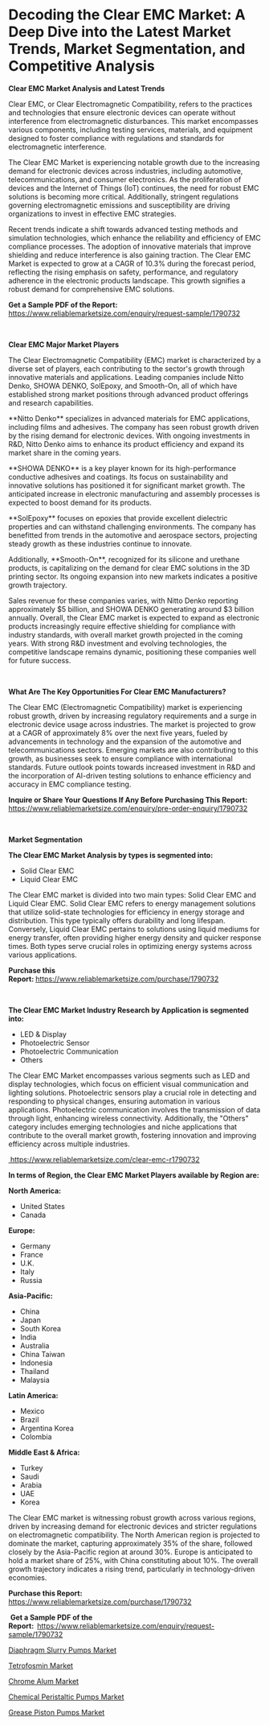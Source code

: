 <p><h1>Decoding the Clear EMC Market: A Deep Dive into the Latest Market Trends, Market Segmentation, and Competitive Analysis</h1></p><p><strong>Clear EMC Market Analysis and Latest Trends</strong></p>
<p><p>Clear EMC, or Clear Electromagnetic Compatibility, refers to the practices and technologies that ensure electronic devices can operate without interference from electromagnetic disturbances. This market encompasses various components, including testing services, materials, and equipment designed to foster compliance with regulations and standards for electromagnetic interference.</p><p>The Clear EMC Market is experiencing notable growth due to the increasing demand for electronic devices across industries, including automotive, telecommunications, and consumer electronics. As the proliferation of devices and the Internet of Things (IoT) continues, the need for robust EMC solutions is becoming more critical. Additionally, stringent regulations governing electromagnetic emissions and susceptibility are driving organizations to invest in effective EMC strategies.</p><p>Recent trends indicate a shift towards advanced testing methods and simulation technologies, which enhance the reliability and efficiency of EMC compliance processes. The adoption of innovative materials that improve shielding and reduce interference is also gaining traction. The Clear EMC Market is expected to grow at a CAGR of 10.3% during the forecast period, reflecting the rising emphasis on safety, performance, and regulatory adherence in the electronic products landscape. This growth signifies a robust demand for comprehensive EMC solutions.</p></p>
<p><strong>Get a Sample PDF of the Report:&nbsp;</strong> <a href="https://www.reliablemarketsize.com/enquiry/request-sample/1790732?utm_campaign=1943&utm_medium=2&utm_source=Github&utm_content=ia&utm_term=01042025&utm_id=clear-emc">https://www.reliablemarketsize.com/enquiry/request-sample/1790732</a></p>
<p>&nbsp;</p>
<p><strong>Clear EMC Major Market Players</strong></p>
<p><p>The Clear Electromagnetic Compatibility (EMC) market is characterized by a diverse set of players, each contributing to the sector's growth through innovative materials and applications. Leading companies include Nitto Denko, SHOWA DENKO, SolEpoxy, and Smooth-On, all of which have established strong market positions through advanced product offerings and research capabilities.</p><p>**Nitto Denko** specializes in advanced materials for EMC applications, including films and adhesives. The company has seen robust growth driven by the rising demand for electronic devices. With ongoing investments in R&D, Nitto Denko aims to enhance its product efficiency and expand its market share in the coming years.</p><p>**SHOWA DENKO** is a key player known for its high-performance conductive adhesives and coatings. Its focus on sustainability and innovative solutions has positioned it for significant market growth. The anticipated increase in electronic manufacturing and assembly processes is expected to boost demand for its products.</p><p>**SolEpoxy** focuses on epoxies that provide excellent dielectric properties and can withstand challenging environments. The company has benefitted from trends in the automotive and aerospace sectors, projecting steady growth as these industries continue to innovate.</p><p>Additionally, **Smooth-On**, recognized for its silicone and urethane products, is capitalizing on the demand for clear EMC solutions in the 3D printing sector. Its ongoing expansion into new markets indicates a positive growth trajectory.</p><p>Sales revenue for these companies varies, with Nitto Denko reporting approximately $5 billion, and SHOWA DENKO generating around $3 billion annually. Overall, the Clear EMC market is expected to expand as electronic products increasingly require effective shielding for compliance with industry standards, with overall market growth projected in the coming years. With strong R&D investment and evolving technologies, the competitive landscape remains dynamic, positioning these companies well for future success.</p></p>
<p>&nbsp;</p>
<p><strong>What Are The Key Opportunities For Clear EMC Manufacturers?</strong></p>
<p><p>The Clear EMC (Electromagnetic Compatibility) market is experiencing robust growth, driven by increasing regulatory requirements and a surge in electronic device usage across industries. The market is projected to grow at a CAGR of approximately 8% over the next five years, fueled by advancements in technology and the expansion of the automotive and telecommunications sectors. Emerging markets are also contributing to this growth, as businesses seek to ensure compliance with international standards. Future outlook points towards increased investment in R&D and the incorporation of AI-driven testing solutions to enhance efficiency and accuracy in EMC compliance testing.</p></p>
<p><strong>Inquire or Share Your Questions If Any Before Purchasing This Report:</strong> <a href="https://www.reliablemarketsize.com/enquiry/pre-order-enquiry/1790732?utm_campaign=1943&utm_medium=2&utm_source=Github&utm_content=ia&utm_term=01042025&utm_id=clear-emc">https://www.reliablemarketsize.com/enquiry/pre-order-enquiry/1790732</a></p>
<p>&nbsp;</p>
<p><strong>Market Segmentation</strong></p>
<p><strong>The Clear EMC Market Analysis by types is segmented into:</strong></p>
<p><ul><li>Solid Clear EMC</li><li>Liquid Clear EMC</li></ul></p>
<p><p>The Clear EMC market is divided into two main types: Solid Clear EMC and Liquid Clear EMC. Solid Clear EMC refers to energy management solutions that utilize solid-state technologies for efficiency in energy storage and distribution. This type typically offers durability and long lifespan. Conversely, Liquid Clear EMC pertains to solutions using liquid mediums for energy transfer, often providing higher energy density and quicker response times. Both types serve crucial roles in optimizing energy systems across various applications.</p></p>
<p><strong>Purchase this Report:&nbsp;</strong><a href="https://www.reliablemarketsize.com/purchase/1790732?utm_campaign=1943&utm_medium=2&utm_source=Github&utm_content=ia&utm_term=01042025&utm_id=clear-emc">https://www.reliablemarketsize.com/purchase/1790732</a></p>
<p>&nbsp;</p>
<p><strong>The Clear EMC Market Industry Research by Application is segmented into:</strong></p>
<p><ul><li>LED & Display</li><li>Photoelectric Sensor</li><li>Photoelectric Communication</li><li>Others</li></ul></p>
<p><p>The Clear EMC Market encompasses various segments such as LED and display technologies, which focus on efficient visual communication and lighting solutions. Photoelectric sensors play a crucial role in detecting and responding to physical changes, ensuring automation in various applications. Photoelectric communication involves the transmission of data through light, enhancing wireless connectivity. Additionally, the "Others" category includes emerging technologies and niche applications that contribute to the overall market growth, fostering innovation and improving efficiency across multiple industries.</p></p>
<p><a href="https://www.reliablemarketsize.com/clear-emc-r1790732?utm_campaign=1943&utm_medium=2&utm_source=Github&utm_content=ia&utm_term=01042025&utm_id=clear-emc">&nbsp;https://www.reliablemarketsize.com/clear-emc-r1790732</a></p>
<p><strong>In terms of Region, the Clear EMC Market Players available by Region are:</strong></p>
<p>
    <p> <strong> North America: </strong>
        <ul>
            <li>United States</li>
            <li>Canada</li>
        </ul>
        </p> 
    <p> <strong> Europe: </strong>
        <ul>
            <li>Germany</li>
            <li>France</li>
            <li>U.K.</li>
            <li>Italy</li>
            <li>Russia</li>
        </ul>
        </p> 
    <p> <strong> Asia-Pacific: </strong>
        <ul>
            <li>China</li>
            <li>Japan</li>
            <li>South Korea</li>
            <li>India</li>
            <li>Australia</li>
            <li>China Taiwan</li>
            <li>Indonesia</li>
            <li>Thailand</li>
            <li>Malaysia</li>
        </ul>
        </p> 
    <p> <strong> Latin America: </strong>
        <ul>
            <li>Mexico</li>
            <li>Brazil</li>
            <li>Argentina Korea</li>
            <li>Colombia</li>
        </ul>
        </p> 
    <p> <strong> Middle East & Africa: </strong>
        <ul>
            <li>Turkey</li>
            <li>Saudi</li>
            <li>Arabia</li>
            <li>UAE</li>
            <li>Korea</li>
        </ul>
    </p>
    </p>
<p><p>The Clear EMC market is witnessing robust growth across various regions, driven by increasing demand for electronic devices and stricter regulations on electromagnetic compatibility. The North American region is projected to dominate the market, capturing approximately 35% of the share, followed closely by the Asia-Pacific region at around 30%. Europe is anticipated to hold a market share of 25%, with China constituting about 10%. The overall growth trajectory indicates a rising trend, particularly in technology-driven economies.</p></p>
<p><strong>Purchase this Report: </strong><a href="https://www.reliablemarketsize.com/purchase/1790732?utm_campaign=1943&utm_medium=2&utm_source=Github&utm_content=ia&utm_term=01042025&utm_id=clear-emc">https://www.reliablemarketsize.com/purchase/1790732</a></p>
<p>&nbsp;<strong>Get a Sample PDF of the Report:&nbsp;&nbsp;</strong><a href="https://www.reliablemarketsize.com/enquiry/request-sample/1790732?utm_campaign=1943&utm_medium=2&utm_source=Github&utm_content=ia&utm_term=01042025&utm_id=clear-emc">https://www.reliablemarketsize.com/enquiry/request-sample/1790732</a></p>
<p><strong></strong></p>
<p><p><a href="https://www.linkedin.com/pulse/diaphragm-slurry-pumps-market-navigating-challenges-unlocking-gdxef?utm_campaign=1943&utm_medium=2&utm_source=Github&utm_content=ia&utm_term=01042025&utm_id=clear-emc">Diaphragm Slurry Pumps Market</a></p><p><a href="https://github.com/sivyerloucks/Market-Research-Report-List-1/blob/main/tetrofosmin-market.md?utm_campaign=1943&utm_medium=2&utm_source=Github&utm_content=ia&utm_term=01042025&utm_id=clear-emc">Tetrofosmin Market</a></p><p><a href="https://github.com/safatabhee/Market-Research-Report-List-1/blob/main/chrome-alum-market.md?utm_campaign=1943&utm_medium=2&utm_source=Github&utm_content=ia&utm_term=01042025&utm_id=clear-emc">Chrome Alum Market</a></p><p><a href="https://www.linkedin.com/pulse/future-trends-chemical-peristaltic-pumps-market-2025-2032-size-rsskf?utm_campaign=1943&utm_medium=2&utm_source=Github&utm_content=ia&utm_term=01042025&utm_id=clear-emc">Chemical Peristaltic Pumps Market</a></p><p><a href="https://www.linkedin.com/pulse/grease-piston-pumps-market-size-growing-cagr-126-forecast-ocimf?utm_campaign=1943&utm_medium=2&utm_source=Github&utm_content=ia&utm_term=01042025&utm_id=clear-emc">Grease Piston Pumps Market</a></p></p>